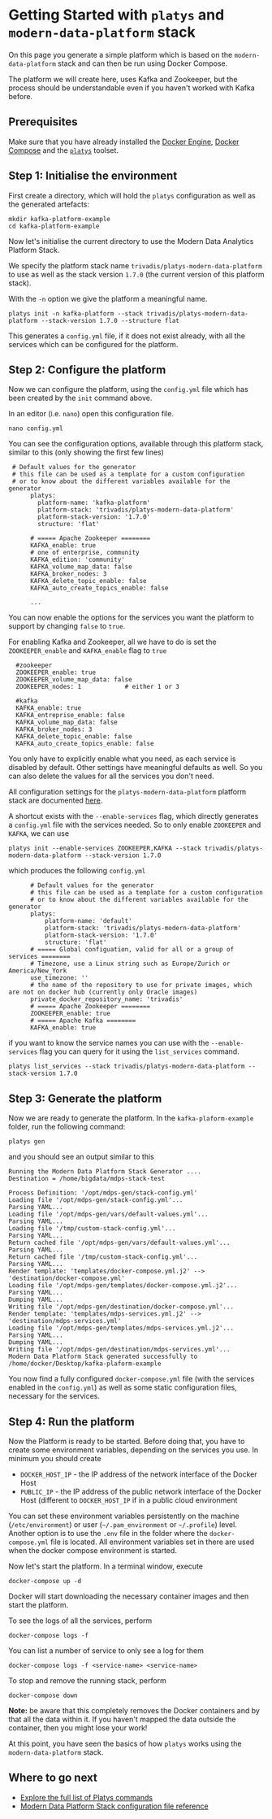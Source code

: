
# Getting Started with `platys` and `modern-data-platform` stack

On this page you generate a simple platform which is based on the `modern-data-platform` stack and can then be run using Docker Compose. 

The platform we will create here, uses Kafka and Zookeeper, but the process should be understandable even if you haven't worked with Kafka before. 

## Prerequisites

Make sure that you have already installed the [Docker Engine](https://docs.docker.com/install/), [Docker Compose](https://docs.docker.com/compose/install/) and the [`platys`](../../../documentation/install.md) toolset. 

## Step 1: Initialise the environment

First create a directory, which will hold the `platys` configuration as well as the generated artefacts:

```
mkdir kafka-platform-example
cd kafka-platform-example
```

Now let's initialise the current directory to use the Modern Data Analytics Platform Stack. 

We specify the platform stack name `trivadis/platys-modern-data-platform` to use as well as the stack version `1.7.0` (the current version of this platform stack). 

With the `-n` option we give the platform a meaningful name. 

```
platys init -n kafka-platform --stack trivadis/platys-modern-data-platform --stack-version 1.7.0 --structure flat
```

This generates a `config.yml` file, if it does not exist already, with all the services which can be configured for the platform.

## Step 2: Configure the platform

Now we can configure the platform, using the `config.yml` file which has been created by the `init` command above.

In an editor (i.e. `nano`) open this configuration file. 

```
nano config.yml
```

You can see the configuration options, available through this platform stack, similar to this (only showing the first few lines)

```
 # Default values for the generator
 # this file can be used as a template for a custom configuration
 # or to know about the different variables available for the generator
      platys:
        platform-name: 'kafka-platform'
        platform-stack: 'trivadis/platys-modern-data-platform'
        platform-stack-version: '1.7.0'
        structure: 'flat'

      # ===== Apache Zookeeper ========
      KAFKA_enable: true
      # one of enterprise, community
      KAFKA_edition: 'community'
      KAFKA_volume_map_data: false
      KAFKA_broker_nodes: 3
      KAFKA_delete_topic_enable: false
      KAFKA_auto_create_topics_enable: false

      ...
```

You can now enable the options for the services you want the platform to support by changing `false` to `true`.

For enabling Kafka and Zookeeper, all we have to do is set the `ZOOKEEPER_enable` and `KAFKA_enable` flag to `true`

      #zookeeper
      ZOOKEEPER_enable: true
      ZOOKEEPER_volume_map_data: false
      ZOOKEEPER_nodes: 1            # either 1 or 3

      #kafka
      KAFKA_enable: true
      KAFKA_entreprise_enable: false
      KAFKA_volume_map_data: false
      KAFKA_broker_nodes: 3
      KAFKA_delete_topic_enable: false
      KAFKA_auto_create_topics_enable: false

You only have to explicitly enable what you need, as each service is disabled by default. Other settings have meaningful defaults as well. So you can also delete the values for all the services you don't need. 

All configuration settings for the `platys-modern-data-platform` platform stack are documented [here](Configuration.md).


A shortcut exists with the `--enable-services` flag, which directly generates a `config.yml` file with the services needed. So to only enable `ZOOKEEPER` and `KAFKA`, we can use

```
platys init --enable-services ZOOKEEPER,KAFKA --stack trivadis/platys-modern-data-platform --stack-version 1.7.0  
```

which produces the following `config.yml`

```
      # Default values for the generator
      # this file can be used as a template for a custom configuration
      # or to know about the different variables available for the generator
      platys:
          platform-name: 'default'
          platform-stack: 'trivadis/platys-modern-data-platform'
          platform-stack-version: '1.7.0'
          structure: 'flat'
      # ===== Global configuation, valid for all or a group of services ========
      # Timezone, use a Linux string such as Europe/Zurich or America/New_York
      use_timezone: ''
      # the name of the repository to use for private images, which are not on docker hub (currently only Oracle images)
      private_docker_repository_name: 'trivadis'
      # ===== Apache Zookeeper ========
      ZOOKEEPER_enable: true
      # ===== Apache Kafka ========
      KAFKA_enable: true
```

if you want to know the service names you can use with the `--enable-services` flag you can query for it using the `list_services` command.

```
platys list_services --stack trivadis/platys-modern-data-platform --stack-version 1.7.0
```

## Step 3: Generate the platform

Now we are ready to generate the platform. In the `kafka-plaform-example` folder, run the following command:

```
platys gen
```

and you should see an output similar to this

```
Running the Modern Data Platform Stack Generator ....
Destination = /home/bigdata/mdps-stack-test

Process Definition: '/opt/mdps-gen/stack-config.yml'
Loading file '/opt/mdps-gen/stack-config.yml'...
Parsing YAML...
Loading file '/opt/mdps-gen/vars/default-values.yml'...
Parsing YAML...
Loading file '/tmp/custom-stack-config.yml'...
Parsing YAML...
Return cached file '/opt/mdps-gen/vars/default-values.yml'...
Parsing YAML...
Return cached file '/tmp/custom-stack-config.yml'...
Parsing YAML...
Render template: 'templates/docker-compose.yml.j2' --> 'destination/docker-compose.yml'
Loading file '/opt/mdps-gen/templates/docker-compose.yml.j2'...
Parsing YAML...
Dumping YAML...
Writing file '/opt/mdps-gen/destination/docker-compose.yml'...
Render template: 'templates/mdps-services.yml.j2' --> 'destination/mdps-services.yml'
Loading file '/opt/mdps-gen/templates/mdps-services.yml.j2'...
Parsing YAML...
Dumping YAML...
Writing file '/opt/mdps-gen/destination/mdps-services.yml'...
Modern Data Platform Stack generated successfully to /home/docker/Desktop/kafka-plaform-example
```

You now find a fully configured `docker-compose.yml` file (with the services enabled in the `config.yml`) as well as some static configuration files, necessary for the services.

## Step 4: Run the platform 

Now the Platform is ready to be started. Before doing that, you have to create some environment variables, depending on the services you use. In minimum you should create

* `DOCKER_HOST_IP` - the IP address of the network interface of the Docker Host
* `PUBLIC_IP` - the IP address of the public network interface of the Docker Host (different to `DOCKER_HOST_IP` if in a public cloud environment

You can set these environment variables persistently on the machine (`/etc/environment`) or user (`~/.pam_environment` or `~/.profile`) level. 
Another option is to use the `.env` file in the folder where the `docker-compose.yml` file is located. All environment variables set in there are used when the docker compose environment is started. 

Now let's start the platform. In a terminal window, execute

```
docker-compose up -d
```

Docker will start downloading the necessary container images and then start the platform. 

To see the logs of all the services, perform

```
docker-compose logs -f
```

You can list a number of service to only see a log for them

```
docker-compose logs -f <service-name> <service-name>
```

To stop and remove the running stack, perform

```
docker-compose down
```

**Note:** be aware that this completely removes the Docker containers and by that all the data within it. If you haven't mapped the data outside the container, then you might lose your work!


At this point, you have seen the basics of how `platys` works using the `modern-data-platform` stack. 

## Where to go next

* [Explore the full list of Platys commands](overview-platys-command.md)
* [Modern Data Platform Stack configuration file reference](../platform-stacks/modern-data-platform/documentation/configuration.md)
